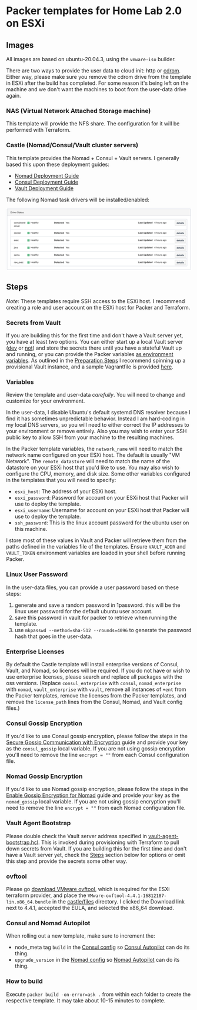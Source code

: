 # Packer templates for Home Lab 2.0 on ESXi

## Images
All images are based on ubuntu-20.04.3, using the `vmware-iso` builder.

There are two ways to provide the user data to cloud init: http or [cdrom](https://www.packer.io/docs/builders/vmware/iso#cd-configuration). Either way, please make sure you remove the cdrom drive from the template in ESXi after the build has completed. For some reason it's being left on the machine and we don't want the machines to boot from the user-data drive again. 

### NAS (Virtual Network Attached Storage machine)
This template will provide the NFS share. The configuration for it will be performed with Terraform.

### Castle (Nomad/Consul/Vault cluster servers)
This template provides the Nomad + Consul + Vault servers. I generally based this upon these deployment guides:
* [Nomad Deployment Guide](https://learn.hashicorp.com/tutorials/nomad/production-deployment-guide-vm-with-consul)
* [Consul Deployment Guide](https://learn.hashicorp.com/tutorials/consul/deployment-guide)
* [Vault Deployment Guide](https://learn.hashicorp.com/tutorials/vault/deployment-guide)

The following Nomad task drivers will be installed/enabled:

![](./task_drivers.png)

## Steps
*Note*: These templates require SSH access to the ESXi host. I recommend creating a role and user account on the ESXi host for Packer and Terraform.

### Secrets from Vault
If you are building this for the first time and don't have a Vault server yet, you have at least two options. You can either start up a local Vault server ([dev](https://learn.hashicorp.com/tutorials/vault/getting-started-dev-server) or [not](https://learn.hashicorp.com/tutorials/vault/getting-started-deploy)) and store the secrets there until you have a stateful Vault up and running, or you can provide the Packer variables [as environment variables](https://www.packer.io/docs/templates/legacy_json_templates/user-variables#environment-variables). As outlined in the [Preparation Steps](../../README.md#preparation-steps) I recommend spinning up a provisional Vault instance, and a sample Vagrantfile is provided [here](../../vagrant/Vagrantfile).

### Variables
Review the template and user-data *carefully*. You will need to change and customize for your environment. 

In the user-data, I disable Ubuntu's default systemd DNS resolver because I find it has sometimes unpredictable behavior. Instead I am hard-coding in my local DNS servers, so you will need to either correct the IP addresses to your environment or remove entirely. Also you may wish to enter your SSH public key to allow SSH from your machine to the resulting machines. 

In the Packer template variables, the `network_name` will need to match the network name configured on your ESXi host. The default is usually "VM Network". The `remote_datastore` will need to match the name of the datastore on your ESXi host that you'd like to use. You may also wish to configure the CPU, memory, and disk size. Some other variables configured in the templates that you will need to specify:
- `esxi_host`: The address of your ESXi host.
- `esxi_password`: Password for account on your ESXi host that Packer will use to deploy the template.
- `esxi_username`: Username for account on your ESXi host that Packer will use to deploy the template.
- `ssh_password`: This is the linux account password for the ubuntu user on this machine. 

I store most of these values in Vault and Packer will retrieve them from the paths defined in the variables file of the templates. Ensure `VAULT_ADDR` and `VAULT_TOKEN` environment variables are loaded in your shell before running Packer.

### Linux User Password
In the user-data files, you can provide a user password based on these steps:
1. generate and save a random password in 1password. this will be the linux user password for the default ubuntu user account.
2. save this password in vault for packer to retrieve when running the template.
3. use `mkpasswd --method=sha-512 --rounds=4096` to generate the password hash that goes in the user-data.

### Enterprise Licenses
By default the Castle template will install enterprise versions of Consul, Vault, and Nomad, so licenses will be required. If you do not have or wish to use enterprise licenses, please search and replace all packages with the oss versions. (Replace `consul_enterprise` with `consul`, `nomad_enterprise` with `nomad`, `vault_enterprise` with `vault`, remove all instances of `+ent` from the Packer templates, remove the licenses from the Packer templates, and remove the `license_path` lines from the Consul, Nomad, and Vault config files.)

### Consul Gossip Encryption
If you'd like to use Consul gossip encryption, please follow the steps in the [Secure Gossip Communication with Encryption](https://learn.hashicorp.com/tutorials/consul/gossip-encryption-secure) guide and provide your key as the `consul_gossip` local variable. If you are not using gossip encryption you'll need to remove the line `encrypt = ""` from each Consul configuration file.

### Nomad Gossip Encryption
If you'd like to use Nomad gossip encryption, please follow the steps in the [Enable Gossip Encryption for Nomad](https://learn.hashicorp.com/tutorials/nomad/security-gossip-encryption) guide and provide your key as the `nomad_gossip` local variable. If you are not using gossip encryption you'll need to remove the line `encrypt = ""` from each Nomad configuration file.

### Vault Agent Bootstrap
Please double check the Vault server address specified in [vault-agent-bootstrap.hcl](./castle/files/vault-agent-bootstrap.hcl). This is invoked during provisioning with Terraform to pull down secrets from Vault. If you are building this for the first time and don't have a Vault server yet, check the [Steps](#steps) section below for options or omit this step and provide the secrets some other way. 

### ovftool
Please go [download VMware ovftool](https://code.vmware.com/web/tool/4.4.0/ovf), which is required for the ESXi terraform provider, and place the `VMware-ovftool-4.4.1-16812187-lin.x86_64.bundle` in the [castle/files](./castle/files) directory. I clicked the Download link next to 4.4.1, accepted the EULA, and selected the x86_64 download.

### Consul and Nomad Autopilot
When rolling out a new template, make sure to increment the:
- node_meta tag `build` in the [Consul config](./castle/files/consul.hcl) so [Consul Autopilot](https://learn.hashicorp.com/tutorials/consul/upgrade-automation) can do its thing.
- `upgrade_version` in the [Nomad config](./castle/files/nomad.hcl) so [Nomad Autopilot](https://learn.hashicorp.com/tutorials/nomad/autopilot) can do its thing.

### How to build
Execute `packer build -on-error=ask .` from within each folder to create the respective template. It may take about 10-15 minutes to complete.